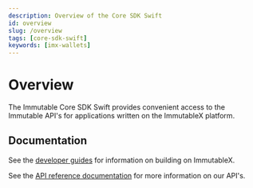 ```yaml
---
description: Overview of the Core SDK Swift
id: overview
slug: /overview
tags: [core-sdk-swift]
keywords: [imx-wallets]
---
```


# Overview

The Immutable Core SDK Swift provides convenient access to the Immutable API's for applications written on the ImmutableX platform.

## Documentation

See the [developer guides](https://docs.x.immutable.com) for information on building on ImmutableX.

See the [API reference documentation](https://docs.x.immutable.com/reference) for more information on our API's.
